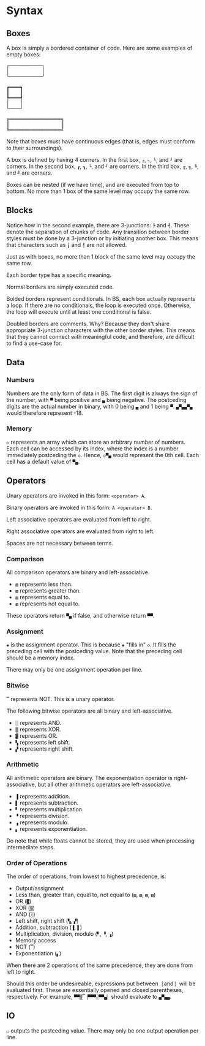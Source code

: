 # Syntax

## Boxes

A box is simply a bordered container of code.
Here are some examples of empty boxes:

```bs
┌────────────┐
│            │
└────────────┘
```

```bs
┏━━━━┓
┃    ┃
┡━━━━┩
│    │
└────┘
```

```bs
╔═══════════════════╗
║                   ║
╚═══════════════════╝
```

Note that boxes must have continuous edges (that is, edges must conform to their surroundings).

A box is defined by having 4 corners. In the first box, `┌`, `┐`, `└`, and `┘` are corners. In the second box, `┏`, `┓`, `└`, and `┘` are corners. In the third box, `╔`, `╗`, `╚`, and `╝` are corners.

Boxes can be nested (if we have time), and are executed from top to bottom.
No more than 1 box of the same level may occupy the same row.

## Blocks

Notice how in the second example, there are 3-junctions: `┡` and `┩`.
These denote the separation of chunks of code.
Any transition between border styles must be done by a 3-junction or by initiating another box.
This means that characters such as `╽` and `╿` are not allowed.

Just as with boxes, no more than 1 block of the same level may occupy the same row.

Each border type has a specific meaning.

Normal borders are simply executed code.

Bolded borders represent conditionals. In BS, each box actually represents a loop. If there are no conditionals, the loop is executed once. Otherwise, the loop will execute until at least one conditional is false.

Doubled borders are comments.
Why? Because they don't share appropriate 3-junction characters with the other border styles. This means that they cannot connect with meaningful code, and therefore, are difficult to find a use-case for.

## Data

### Numbers

Numbers are the only form of data in BS. The first digit is always the sign of the number, with `▀` being positive and `▄` being negative. The postceding digits are the actual number in binary, with 0 being `▄` and 1 being `▀`. `▄▀▄▄▀▄` would therefore represent -18.

### Memory

`◇` represents an array which can store an arbitrary number of numbers.
Each cell can be accessed by its index, where the index is a number immediately postceding the `◇`. Hence, `◇▀▄` would represent the 0th cell.
Each cell has a default value of `▀▄`.

## Operators

Unary operators are invoked in this form: `<operator> A`.

Binary operators are invoked in this form: `A <operator> B`.

Left associative operators are evaluated from left to right.

Right associative operators are evaluated from right to left.

Spaces are not necessary between terms.

### Comparison

All comparison operators are binary and left-associative.

- `▨` represents less than.
- `▧` represents greater than.
- `▤` represents equal to.
- `▥` represents not equal to.

These operators return `▀▄` if false, and otherwise return `▀▀`.

### Assignment

`◈` is the assignment operator. This is because `◈` "fills in" `◇`. It fills the preceding cell with the postceding value. Note that the preceding cell should be a memory index.

There may only be one assignment operation per line.

### Bitwise

`▔` represents NOT. This is a unary operator.

The following bitwise operators are all binary and left-associative.

- `░` represents AND.
- `▒` represents XOR.
- `▓` represents OR.
- `▚` represents left shift.
- `▞` represents right shift.

### Arithmetic

All arithmetic operators are binary. The exponentiation operator is right-associative, but all other arithmetic operators are left-associative.

- `▐` represents addition.
- `▌` represents subtraction.
- `▘` represents multiplication.
- `▝` represents division.
- `▗` represents modulo.
- `▖` represents exponentiation.

Do note that while floats cannot be stored, they are used when processing intermediate steps.

### Order of Operations

The order of operations, from lowest to highest precedence, is:

- Output/assignment
- Less than, greater than, equal to, not equal to (`▨`, `▧`, `▤`, `▥`)
- OR (`▓`)
- XOR (`▒`)
- AND (`░`)
- Left shift, right shift (`▚`, `▞`)
- Addition, subtraction (`▐`, `▌`)
- Multiplication, division, modulo (`▘`, `▝`, `▗`)
- Memory access
- NOT (`▔`)
- Exponentiation (`▖`)

When there are 2 operations of the same precedence, they are done from left to right.

Should this order be undesireable, expressions put between `▕` and `▏` will be evaluated first. These are essentially opened and closed parentheses, respectively. For example, `▀▀▒▔▕▀▀▀░▀▀▄▏` should evaluate to `▄▀▄▄`.

## IO

`▭` outputs the postceding value. There may only be one output operation per line.
